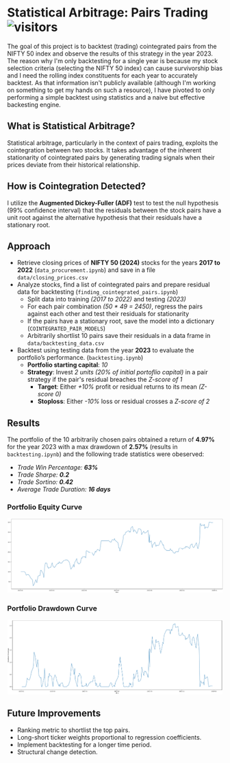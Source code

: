 # Statistical Arbitrage: Pairs Trading ![visitors](https://visitor-badge.laobi.icu/badge?page_id=arnavkohli.statistical-arbitrage-pairs-trading)

The goal of this project is to backtest (trading) cointegrated pairs from the NIFTY 50 index and observe the results of this strategy in the year 2023. The reason why I'm only backtesting for a single year is because my stock selection criteria (selecting the NIFTY 50 index) can cause survivorship bias and I need the rolling index constituents for each year to accurately backtest. As that information isn't publicly available (although I'm working on something to get my hands on such a resource), I have pivoted to only performing a simple backtest using statistics and a naive but effective backesting engine.

## What is Statistical Arbitrage?

Statistical arbitrage, particularly in the context of pairs trading, exploits the cointegration between two stocks. It takes advantage of the inherent stationarity of cointegrated pairs by generating trading signals when their prices deviate from their historical relationship.

## How is Cointegration Detected?

I utilize the **Augmented Dickey-Fuller (ADF)** test to test the null hypothesis (99% confidence interval) that the residuals between the stock pairs have a unit root against the alternative hypothesis that their residuals have a stationary root.

## Approach

- Retrieve closing prices of **NIFTY 50 (2024)** stocks for the years **2017 to 2022** (```data_procurement.ipynb```) and save in a file ```data/closing_prices.csv```
- Analyze stocks, find a list of cointegrated pairs and prepare residual data for backtesting (```finding_cointegrated_pairs.ipynb```)
  - Split data into training _(2017 to 2022)_ and testing _(2023)_
  - For each pair combination _(50 * 49 = 2450)_, regress the pairs against each other and test their residuals for stationarity
  - If the pairs have a stationary root, save the model into a dictionary (```COINTEGRATED_PAIR_MODELS```)
  - Arbitrarily shortlist 10 pairs save their residuals in a data frame in ```data/backtesting_data.csv```
- Backtest using testing data from the year **2023** to evaluate the portfolio’s performance. (```backtesting.ipynb```)
  - **Portfolio starting capital**: _10_
  - **Strategy**: Invest _2 units (20% of initial portoflio capital)_ in a pair strategy if the pair's residual breaches the _Z-score of 1_
    - **Target**: Either _+10%_ profit or residual returns to its mean _(Z-score 0)_
    - **Stoploss**: Either _-10%_ loss or residual crosses a _Z-score of 2_

## Results
The portfolio of the 10 arbitrarily chosen pairs obtained a return of **4.97%** for the year 2023 with a max drawdown of **2.57%** (results in ```backtesting.ipynb```) and the following trade statistics were obeserved:
- _Trade Win Percentage: **63%**_
- _Trade Sharpe: **0.2**_
- _Trade Sortino: **0.42**_
- _Average Trade Duration: **16 days**_
### Portfolio Equity Curve
![Portfolio Equity Curve](./imgs/equity-curve.png)

### Portfolio Drawdown Curve
![Portfolio Drawdown Curve](./imgs/drawdown-percentage.png)

## Future Improvements

- Ranking metric to shortlist the top pairs.
- Long-short ticker weights proportional to regression coefficients.
- Implement backtesting for a longer time period.
- Structural change detection.


